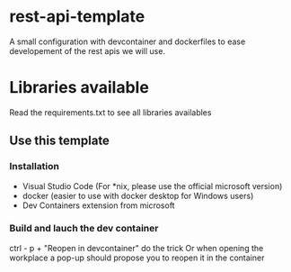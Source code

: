 # rest-api-template
A small configuration with devcontainer and dockerfiles to ease developement of the rest apis we will use.
# Libraries available
Read the requirements.txt to see all libraries availables
## Use this template
### Installation
- Visual Studio Code (For *nix, please use the official microsoft version)
- docker (easier to use with docker desktop for Windows users)
- Dev Containers extension from microsoft
### Build and lauch the dev container
 ctrl - p + "Reopen in devcontainer" do the trick
 Or when opening the workplace a pop-up should propose you to reopen it in the container
